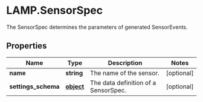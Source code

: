 # LAMP.SensorSpec

The SensorSpec determines the parameters of generated SensorEvents.
## Properties
Name | Type | Description | Notes
------------ | ------------- | ------------- | -------------
**name** | **string** | The name of the sensor. | [optional] 
**settings_schema** | [**object**](.md) | The data definition of a SensorSpec. | [optional] 


